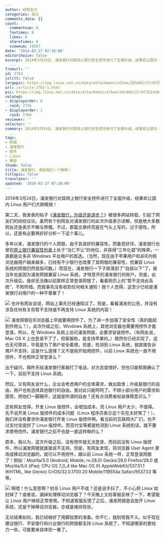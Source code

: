 ```yaml
---
author: 绿色圣光
categories: 观点
comments_data: []
count:
  commentnum: 0
  favtimes: 0
  likes: 0
  sharetimes: 0
  viewnum: 19207
date: '2014-03-27 07:38:00'
editorchoice: false
excerpt: 2014年3月24日，浦发银行对其网上银行安全控件进行了全面升级，结果却让国内 Linux 用户们大跌眼镜！第二天，我发表的帖子《浦发银行，升级还是退步？》被很多网站转载，引起了网友们的纷纷议论。虽然有个别网友对浦发银行的此次升级表示谅解，但是绝大多数网友还是表示不解与愤慨。不过，那篇文章终究是在气头上写的，过于感性。所以，还是有必要再好好分析一下这个事儿。多年以来，浦发银行的个人网银，由于其良好的兼容性，而备受好评。浦发银行也曾在网上银行兼容性列表上处于“当仁不让”的地位，并获得“三年化碧”的殊荣，一直都是
  ...
fromurl: ''
id: 2763
islctt: false
largepic: https://img.linux.net.cn/data/attachment/album/201403/27/073527e0ra5iqyd99c0a6r.png
url: /article-2763-1.html
pic: https://img.linux.net.cn/data/attachment/album/201403/27/073527e0ra5iqyd99c0a6r.png.thumb.jpg
related:
- displayorder: 0
  raid: 2756
- displayorder: 1
  raid: 2769
reviewer: ''
selector: ''
summary: 2014年3月24日，浦发银行对其网上银行安全控件进行了全面升级，结果却让国内 Linux 用户们大跌眼镜！第二天，我发表的帖子《浦发银行，升级还是退步？》被很多网站转载，引起了网友们的纷纷议论。虽然有个别网友对浦发银行的此次升级表示谅解，但是绝大多数网友还是表示不解与愤慨。不过，那篇文章终究是在气头上写的，过于感性。所以，还是有必要再好好分析一下这个事儿。多年以来，浦发银行的个人网银，由于其良好的兼容性，而备受好评。浦发银行也曾在网上银行兼容性列表上处于“当仁不让”的地位，并获得“三年化碧”的殊荣，一直都是
  ...
tags:
- 网银
- 浦发银行
- 控件
- Linux
- 兼容
thumb: false
title: 浦发银行，请给我们一个解释！
titlepic: false
translator: ''
updated: '2014-03-27 07:38:00'
---
```


2014年3月24日，浦发银行对其网上银行安全控件进行了全面升级，结果却让国内 Linux 用户们大跌眼镜！


第二天，我发表的帖子《[浦发银行，升级还是退步？](http://linux.cn/article-2756-1.html)》被很多网站转载，引起了网友们的纷纷议论。虽然有个别网友对浦发银行的此次升级表示谅解，但是绝大多数网友还是表示不解与愤慨。不过，那篇文章终究是在气头上写的，过于感性。所以，还是有必要再好好分析一下这个事儿。


多年以来，浦发银行的个人网银，由于其良好的兼容性，而备受好评。浦发银行也曾在[网上银行兼容性列表](http://openbanks.info/)上处于“当仁不让”的地位，并获得“三年化碧”的殊荣，一直都是众多非 Windows 平台用户的首选。（当然，现在由于苹果用户和非IE内核浏览器用户越来越多，已经有不少银行也改善了其网银的兼容性，但兼容 Linux 系统的网银仍然屈指可数。）而现在，浦发银行一下子跌落到了“自郐以下”了。我当年也是因为浦发网银兼容 Linux 系统，才特意开的浦发银行的账户。但是，此次升级后，我却无法像以前那样正常登录网银了，看着网页上的“暂不支持此系统”，不知所措。而我事先没有收到任何相关通知！我个人觉得，这至少已经是浦发银行对用户的一种不尊重了！


![](/data/attachment/album/201403/27/073527e0ra5iqyd99c0a6r.png)
也许有网友会说，网站上事先已经通知过了。但是，看看浦发的公告，并没有涉及任何有关将暂不支持或不再支持 Linux 系统的内容！


![](/data/attachment/album/201403/27/073529cknmgbzlnnw79n7d.png)
浦发网银在IE浏览器上早就要用控件了，为了进一步加强了安全性（真的能起到作用么？），此次升级之后，Windows 系统上，其他浏览器也需要用控件才能登录。所以，在 Windows 系统上访问浦发网银，会要求安装控件。（有网友说，Mac OS X 上也登录不了了，但客服称，是支持苹果的。）既然你已经实现了，这也无可厚非，毕竟是为了用户安全着想。但是，检测到 Linux 系统，就直接告诉用户不支持，这是什么道理？又不是刚开始用控件，以前 Linux 系统也一直不用控件，不也照样正常登录么？


出于疑问，我昨天给浦发银行客服打了电话，对方态度很好，但也只能帮我确认了一下，目前不支持 Linux 系统。


然后，又有网友说什么，企业会考虑用户的总体需求，做出取舍；升级是银行的自由，用户也有选择其他银行的自由。我对此只能呵呵了。不顾小部分用户的需求和感受，把他们一脚踢开，这就是所谓的自由？还有点消费者权益保障意识么？


还有网友觉得，开发 Linux 版控件，会增加成本，而 Linux 用户太少，不值得。先不说开发 Linux 版控件的成本问题（Linux 程序员表示这个实在太好笑了！），我们并没有要求你浦发银行开发 Linux 版控件啊。看当前的互联网大厂们，也不过支付宝提供了 Linux 版控件。而百付宝等都是检测到 Linux 系统的话，就不要求使用控件。浦发银行之前不也是一直这样做的么？


原本，我以为，这次升级之后，没有控件就无法登录，而目前没有 Linux 版控件，所以浦发网银就直接说不支持。但是，有网友发现，将浏览器 User Agent 更改成移动浏览器的，就可以不用控件，跟以前 Linux 系统一样，正常登录网银了！例如：Mozilla/5.0 (Android; Mobile; rv:28.0) Gecko/26.0 Firefox/28.0 或 Mozilla/5.0 (iPad; CPU OS 7\_0\_4 like Mac OS X) AppleWebKit/537.51.1 (KHTML, like Gecko) CriOS/32.0.1700.20 Mobile/11B554a Safari/9537.53 等等。


![](/data/attachment/album/201403/27/073530o4ijq4rsmo3brpeb.png)
啊喂！什么意思啊？封杀 Linux 用户不成？还是说手抖了，不小心把 Linux 给封掉了？或者说，漏掉处理移动浏览器了？今天晚上又给客服反映了一下，希望能让 Linux 用户继续正常使用。不知道客服反馈了之后，浦发网银是会放开 Linux 系统，还是干掉移动浏览器，亦或是维持现状。


无论结果如何，我已经做好了用脚投票的准备。你不仁，就别怪我不义。似乎现在建设银行、平安银行和兴业银行的网银都支持 Linux 系统了，不知道哪家的更给力一些，可能要亲自体验一番了。